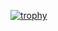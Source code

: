 [![trophy](https://github-profile-trophy.vercel.app/?username=Shiryu-Toujima-1f10210346)](https://github.com/ryo-ma/github-profile-trophy)
